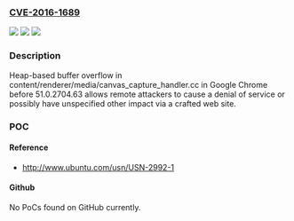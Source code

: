 ### [CVE-2016-1689](https://cve.mitre.org/cgi-bin/cvename.cgi?name=CVE-2016-1689)
![](https://img.shields.io/static/v1?label=Product&message=n%2Fa&color=blue)
![](https://img.shields.io/static/v1?label=Version&message=n%2Fa&color=blue)
![](https://img.shields.io/static/v1?label=Vulnerability&message=n%2Fa&color=brighgreen)

### Description

Heap-based buffer overflow in content/renderer/media/canvas_capture_handler.cc in Google Chrome before 51.0.2704.63 allows remote attackers to cause a denial of service or possibly have unspecified other impact via a crafted web site.

### POC

#### Reference
- http://www.ubuntu.com/usn/USN-2992-1

#### Github
No PoCs found on GitHub currently.


